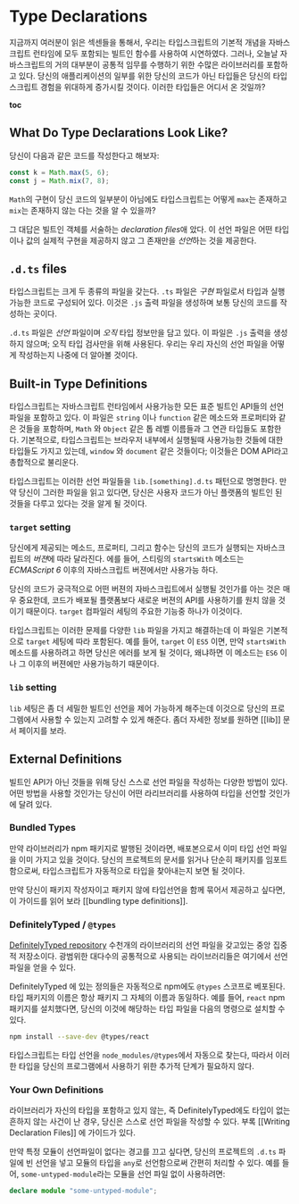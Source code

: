 
# Type Declarations

지금까지 여러분이 읽은 섹센들을 통해서, 우리는 타입스크립트의 기본적 개념을 자바스크립트 런타임에 모두 포함되는 빌트인 함수를 사용하여 시연하였다.
그러나, 오늘날 자바스크립트의 거의 대부분이 공통적 임무를 수행하기 위한 수많은 라이브러리를 포함하고 있다.
당신의 애플리케이션의 일부를 위한 당신의 코드가 아닌 타입들은 당신의 타입스크립트 경험을 위대하게 증가시킬 것이다.
이러한 타입들은 어디서 온 것일까?

__toc__

## What Do Type Declarations Look Like?

당신이 다음과 같은 코드를 작성한다고 해보자:

```ts
const k = Math.max(5, 6);
const j = Math.mix(7, 8);
```

`Math`의 구현이 당신 코드의 일부분이 아님에도 타입스크립트는 어떻게 `max`는 존재하고 `mix`는 존재하지 않는 다는 것을 알 수 있을까?

그 대답은 빌트인 객체를 서술하는 *declaration files*애 았다.
이 선언 파일은 어떤 타입이나 값의 실제적 구현을 제공하지 않고 그 존재만을 *선언*하는 것을 제공한다.

## `.d.ts` files

타입스크립트는 크게 두 종류의 파일을 갖는다.
`.ts` 파일은 *구현* 파일로서 타입과 실행가능한 코드로 구성되어 있다.
이것은 `.js` 출력 파일을 생성하며 보통 당신의 코드를 작성하는 곳이다.

`.d.ts` 파일은 *선언* 파일이며 *오직* 타입 정보만을 담고 있다.
이 파일은 `.js` 출력을 생성하지 않으며; 오직 타입 검사만을 위해 사용된다.
우리는 우리 자신의 선언 파일을 어떻게 작성하는지 나중에 더 알아볼 것이다.

## Built-in Type Definitions

타입스크립트는 자바스크립트 런타임에서 사용가능한 모든 표준 빌트인 API들의 선언 파일을 포함하고 있다.
이 파일은 `string` 이나 `function` 같은 메소드와 프로퍼티와 같은 것들을 포함하며, `Math` 와 `Object` 같은 톱 레벨 이름들과 그 연관 타입들도 포함한다.
기본적으로, 타입스크립트는 브라우저 내부에서 실행될때 사용가능한 것들에 대한 타입들도 가지고 있는데, `window` 와 `document` 같은 것들이다; 이것들은 DOM API라고 총합적으로 불리운다.

타입스크립트는 이러한 선언 파일들을 `lib.[something].d.ts` 패턴으로 명명한다.
만약 당신이 그러한 파일을 읽고 있다면, 당신은 사용자 코드가 아닌 플랫폼의 빌트인 된 것들을 다루고 있다는 것을 알게 될 것이다.

### `target` setting

당신에게 제공되는 메소드, 프로퍼티, 그리고 함수는 당신의 코드가 실행되는 자바스크립트의 *버젼*에 따라 달라진다.
에를 들어, 스티링의 `startsWith` 메소드는 *ECMAScript 6* 이후의 자바스크립트 버젼에서만 사용가능 하다.

당신의 코드가 궁극적으로 어떤 버젼의 자바스크립트에서 실행될 것인가를 아는 것은 매우 중요한데, 코드가 배포될 플랫폼보다 새로운 버젼의 API를 사용하기를 원치 않을 것이기 때문이다.
`target` 컴파일러 세팅의 주요한 기능중 하나가 이것이다.

타입스크립트는 이러한 문제를 다양한 `lib` 파일을 가지고 해결하는데 이 파일은 기본적으로 `target` 세팅에 따라 포함된다.
예를 들어, `target` 이 `ES5` 이면, 만약 `startsWith` 메소드를 사용하려고 하면 당신은 에러를 보게 될 것이다, 왜냐하면 이 메소드는 `ES6` 이나 그 이후의 버젼에만 사용가능하기 때문이다.

### `lib` setting

`lib` 세팅은 좀 더 세밀한 빌트인 선언을 제어 가능하게 해주는데 이것으로 당신의 프로그렘에서 사용할 수 있는지 고려할 수 있게 해준다.
좀더 자세한 정보를 원하면 [[lib]] 문서 페이지를 보라.

## External Definitions

빌트인 API가 아닌 것들을 위해 당신 스스로 선언 파일을 작성하는 다양한 방법이 있다.
어떤 방법을 사용할 것인가는 당신이 어떤 라리브러리를 사용하여 타입을 선언할 것인가에 달려 있다.

### Bundled Types

만약 라이브러리가 npm 패키지로 발행된 것이라면, 배포본으로서 이미 타입 선언 파일을 이미 가지고 있을 것이다.
당신의 프로젝트의 문서를 읽거나 단순히 패키지를 임포트 함으로써, 타입스크립트가 자동적으로 타입을 찾아내는지 보면 될 것이다.

만약 당신이 패키지 작성자이고 패키지 않에 타입선언을 함께 묶어서 제공하고 싶다면, 이 가이드를 읽어 보라 [[bundling type definitions]].

### DefinitelyTyped / `@types`

[DefinitelyTyped repository](https://github.com/DefinitelyTyped/DefinitelyTyped/) 수천개의 라이브러리의 선언 파일을 갖고있는 중앙 집중적 저장소이다.
광범위한 대다수의 공통적으로 사용되는 라이브러리들은 여기에서 선언 파일을 얻을 수 있다.

DefinitelyTyped 에 있는 정의들은 자동적으로 npm에도 `@types` 스코프로 베포된다.
타입 패키지의 이름은 항상 패키지 그 자체의 이름과 동일하다.
예를 들어, `react` npm 패키지를 설치했다면, 당신의 이것에 해당하는 타입 파일을 다음의 명령으로 설치할 수 있다.

```sh
npm install --save-dev @types/react
```

타입스크립트는 타입 선언을 `node_modules/@types`에서 자동으로 찾는다, 따라서 이러한 타입을 당신의 프로그램에서 사용하기 위한 추가적 단계가 필요하지 않다.

### Your Own Definitions

라이브러리가 자신의 타입을 포함하고 있지 않는, 즉 DefinitelyTyped에도 타입이 없는 흔하지 않는 사건이 난 경우, 당신은 스스로 선언 파일을 작성할 수 있다.
부록 [[Writing Declaration Files]] 에 가이드가 있다.

만약 특정 모듈이 선언파일이 없다는 경고를 끄고 싶다면, 당신의 프로젝트의 `.d.ts` 파일에 빈 선언을 넣고 모듈의 타입을 `any`로 선언함으로써 간편히 처리할 수 있다.
예를 들어, `some-untyped-module`라는 모듈을 선언 파일 없이 사용하려면:

```ts
declare module "some-untyped-module";
```
